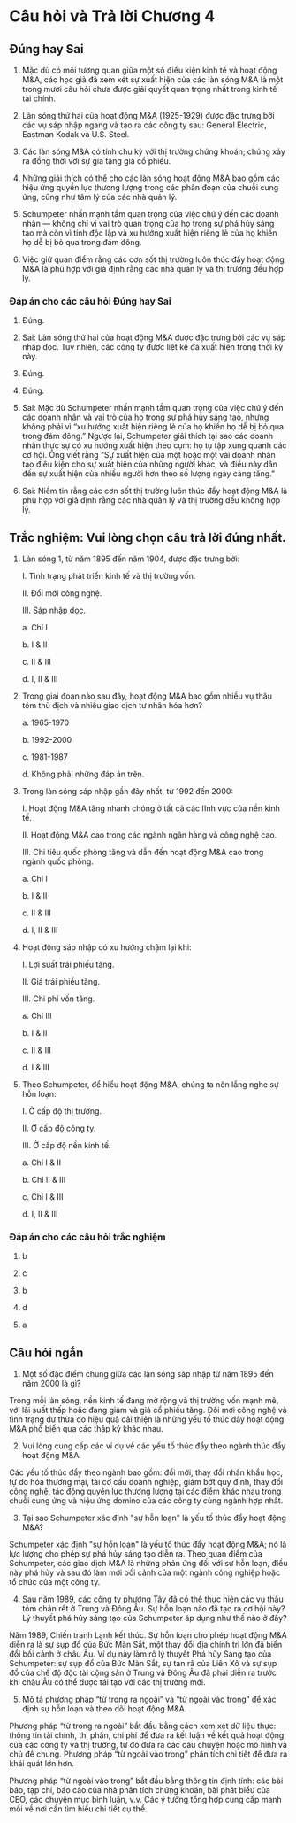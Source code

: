 # **Câu hỏi và Trả lời Chương 4**

## **Đúng hay Sai**

1. Mặc dù có mối tương quan giữa một số điều kiện kinh tế và hoạt động M&A, các học giả đã xem xét sự xuất hiện của các làn sóng M&A là một trong mười câu hỏi chưa được giải quyết quan trọng nhất trong kinh tế tài chính.

2. Làn sóng thứ hai của hoạt động M&A (1925-1929) được đặc trưng bởi các vụ sáp nhập ngang và tạo ra các công ty sau: General Electric, Eastman Kodak và U.S. Steel.

3. Các làn sóng M&A có tính chu kỳ với thị trường chứng khoán; chúng xảy ra đồng thời với sự gia tăng giá cổ phiếu.

4. Những giải thích có thể cho các làn sóng hoạt động M&A bao gồm các hiệu ứng quyền lực thương lượng trong các phân đoạn của chuỗi cung ứng, cũng như tâm lý của các nhà quản lý.

5. Schumpeter nhấn mạnh tầm quan trọng của việc chú ý đến các doanh nhân — không chỉ vì vai trò quan trọng của họ trong sự phá hủy sáng tạo mà còn vì tính độc lập và xu hướng xuất hiện riêng lẻ của họ khiến họ dễ bị bỏ qua trong đám đông.

6. Việc giữ quan điểm rằng các cơn sốt thị trường luôn thúc đẩy hoạt động M&A là phù hợp với giả định rằng các nhà quản lý và thị trường đều hợp lý.

### **Đáp án cho các câu hỏi Đúng hay Sai**

1. Đúng.

2. Sai: Làn sóng thứ hai của hoạt động M&A được đặc trưng bởi các vụ sáp nhập dọc. Tuy nhiên, các công ty được liệt kê đã xuất hiện trong thời kỳ này.

3. Đúng.

4. Đúng.

5. Sai: Mặc dù Schumpeter nhấn mạnh tầm quan trọng của việc chú ý đến các doanh nhân và vai trò của họ trong sự phá hủy sáng tạo, nhưng không phải vì “xu hướng xuất hiện riêng lẻ của họ khiến họ dễ bị bỏ qua trong đám đông.” Ngược lại, Schumpeter giải thích tại sao các doanh nhân thực sự có xu hướng xuất hiện theo cụm: họ tụ tập xung quanh các cơ hội. Ông viết rằng “Sự xuất hiện của một hoặc một vài doanh nhân tạo điều kiện cho sự xuất hiện của những người khác, và điều này dẫn đến sự xuất hiện của nhiều người hơn theo số lượng ngày càng tăng.”

6. Sai: Niềm tin rằng các cơn sốt thị trường luôn thúc đẩy hoạt động M&A là phù hợp với giả định rằng các nhà quản lý và thị trường đều không hợp lý.

## **Trắc nghiệm: Vui lòng chọn câu trả lời đúng nhất.**

1. Làn sóng 1, từ năm 1895 đến năm 1904, được đặc trưng bởi:

    I. Tình trạng phát triển kinh tế và thị trường vốn.

    II. Đổi mới công nghệ.

    III. Sáp nhập dọc.

    a. Chỉ I

    b. I & II

    c. II & III

    d. I, II & III

2. Trong giai đoạn nào sau đây, hoạt động M&A bao gồm nhiều vụ thâu tóm thù địch và nhiều giao dịch tư nhân hóa hơn?

    a. 1965-1970

    b. 1992-2000

    c. 1981-1987

    d. Không phải những đáp án trên.

3. Trong làn sóng sáp nhập gần đây nhất, từ 1992 đến 2000:

    I. Hoạt động M&A tăng nhanh chóng ở tất cả các lĩnh vực của nền kinh tế.

    II. Hoạt động M&A cao trong các ngành ngân hàng và công nghệ cao.

    III. Chi tiêu quốc phòng tăng và dẫn đến hoạt động M&A cao trong ngành quốc phòng.

    a. Chỉ I

    b. I & II

    c. II & III

    d. I, II & III

4. Hoạt động sáp nhập có xu hướng chậm lại khi:

    I. Lợi suất trái phiếu tăng.

    II. Giá trái phiếu tăng.

    III. Chi phí vốn tăng.

    a. Chỉ III

    b. I & II

    c. II & III

    d. I & III

5. Theo Schumpeter, để hiểu hoạt động M&A, chúng ta nên lắng nghe sự hỗn loạn:

    I. Ở cấp độ thị trường.

    II. Ở cấp độ công ty.

    III. Ở cấp độ nền kinh tế.

    a. Chỉ I & II

    b. Chỉ II & III

    c. Chỉ I & III

    d. I, II & III

### **Đáp án cho các câu hỏi trắc nghiệm**

1. b

2. c

3. b

4. d

5. a

## **Câu hỏi ngắn**

1. Một số đặc điểm chung giữa các làn sóng sáp nhập từ năm 1895 đến năm 2000 là gì?

Trong mỗi làn sóng, nền kinh tế đang mở rộng và thị trường vốn mạnh mẽ, với lãi suất thấp hoặc đang giảm và giá cổ phiếu tăng. Đổi mới công nghệ và tình trạng dư thừa do hiệu quả cải thiện là những yếu tố thúc đẩy hoạt động M&A phổ biến qua các thập kỷ khác nhau.

2. Vui lòng cung cấp các ví dụ về các yếu tố thúc đẩy theo ngành thúc đẩy hoạt động M&A.

Các yếu tố thúc đẩy theo ngành bao gồm: đổi mới, thay đổi nhân khẩu học, tự do hóa thương mại, tái cơ cấu doanh nghiệp, giảm bớt quy định, thay đổi công nghệ, tác động quyền lực thương lượng tại các điểm khác nhau trong chuỗi cung ứng và hiệu ứng domino của các công ty cùng ngành hợp nhất.

3. Tại sao Schumpeter xác định "sự hỗn loạn" là yếu tố thúc đẩy hoạt động M&A?

Schumpeter xác định "sự hỗn loạn" là yếu tố thúc đẩy hoạt động M&A; nó là lực lượng cho phép sự phá hủy sáng tạo diễn ra. Theo quan điểm của Schumpeter, các giao dịch M&A là những phản ứng đối với sự hỗn loạn, điều này phá hủy và sau đó làm mới bối cảnh của một ngành công nghiệp hoặc tổ chức của một công ty.

4. Sau năm 1989, các công ty phương Tây đã có thể thực hiện các vụ thâu tóm chân rết ở Trung và Đông Âu. Sự hỗn loạn nào đã tạo ra cơ hội này? Lý thuyết phá hủy sáng tạo của Schumpeter áp dụng như thế nào ở đây?

Năm 1989, Chiến tranh Lạnh kết thúc. Sự hỗn loạn cho phép hoạt động M&A diễn ra là sự sụp đổ của Bức Màn Sắt, một thay đổi địa chính trị lớn đã biến đổi bối cảnh ở châu Âu. Ví dụ này làm rõ lý thuyết Phá hủy Sáng tạo của Schumpeter: sự sụp đổ của Bức Màn Sắt, sự tan rã của Liên Xô và sự sụp đổ của chế độ độc tài cộng sản ở Trung và Đông Âu đã phải diễn ra trước khi châu Âu có thể được tái tạo với các thị trường mới.

5. Mô tả phương pháp “từ trong ra ngoài” và “từ ngoài vào trong” để xác định sự hỗn loạn và theo dõi hoạt động M&A.

Phương pháp “từ trong ra ngoài” bắt đầu bằng cách xem xét dữ liệu thực: thông tin tài chính, thị phần, chi phí để đưa ra kết luận về kết quả hoạt động của các công ty và thị trường, từ đó đưa ra các câu chuyện hoặc mô hình và chủ đề chung. Phương pháp “từ ngoài vào trong” phân tích chi tiết để đưa ra khái quát lớn hơn.

Phương pháp “từ ngoài vào trong” bắt đầu bằng thông tin định tính: các bài báo, tạp chí, báo cáo của nhà phân tích chứng khoán, bài phát biểu của CEO, các chuyên mục bình luận, v.v. Các ý tưởng tổng hợp cung cấp manh mối về nơi cần tìm hiểu chi tiết cụ thể.
